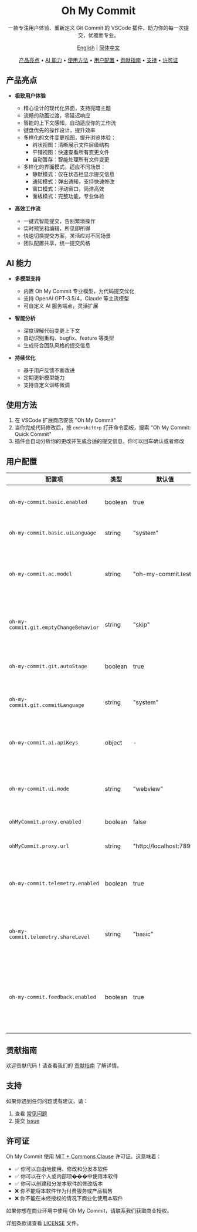 <div align="center">

# Oh My Commit

一款专注用户体验、重新定义 Git Commit 的 VSCode 插件，助力你的每一次提交，优雅而专业。

[English](./README.md) | [简体中文](./README.zh-CN.md)

<!-- toc -->

[产品亮点](#产品亮点) • [AI 能力](#ai-能力) • [使用方法](#使用方法) • [用户配置](#用户配置) • [贡献指南](#贡献指南) • [支持](#支持) • [许可证](#许可证)

<!-- tocstop -->

</div>

## 产品亮点

- **极致用户体验**

  - 精心设计的现代化界面，支持亮暗主题
  - 流畅的动画过渡，零延迟响应
  - 智能的上下文感知，自动适应你的工作流
  - 键盘优先的操作设计，提升效率
  - 多样化的文件变更视图，提升浏览体验：
    - 树状视图：清晰展示文件层级结构
    - 平铺视图：快速查看所有变更文件
    - 自动暂存：智能处理所有文件变更
  - 多样化的界面模式，适应不同场景：
    - 静默模式：仅在状态栏显示提交信息
    - 通知模式：弹出通知，支持快速修改
    - 窗口模式：浮动窗口，简洁高效
    - 面板模式：完整功能，专业体验

- **高效工作流**
  - 一键式智能提交，告别繁琐操作
  - 实时预览和编辑，所见即所得
  - 快速切换提交方案，灵活应对不同场景
  - 团队配置共享，统一提交风格

## AI 能力

- **多模型支持**

  - 内置 Oh My Commit 专业模型，为代码提交优化
  - 支持 OpenAI GPT-3.5/4，Claude 等主流模型
  - 可自定义 AI 服务端点，灵活扩展

- **智能分析**

  - 深度理解代码变更上下文
  - 自动识别重构、bugfix、feature 等类型
  - 生成符合团队风格的提交信息

- **持续优化**
  - 基于用户反馈不断改进
  - 定期更新模型能力
  - 支持自定义训练微调

## 使用方法

1. 在 VSCode 扩展商店安装 "Oh My Commit"
2. 当你完成代码修改后，按 `cmd+shift+p` 打开命令面板，搜索 "Oh My Commit: Quick Commit"
3. 插件会自动分析你的更改并生成合适的提交信息，你可以回车确认或者修改

## 用户配置

| 配置项                                 | 类型    | 默认值              | 说明                                              | 可选值                                                                                                                                                |
| -------------------------------------- | ------- | ------------------- | ------------------------------------------------- | ----------------------------------------------------------------------------------------------------------------------------------------------------- |
| `oh-my-commit.basic.enabled`           | boolean | true                | 是否启用 Oh My Commit                             | `true / false`                                                                                                                                        |
| `oh-my-commit.basic.uiLanguage`        | string  | "system"            | 界面显示语言                                      | • `system`: 跟随系统语言<br>• `zh_CN`: 中文<br>• `en_US`: English                                                                                     |
| `oh-my-commit.ac.model`                | string  | "oh-my-commit.test" | 选择自动提交（AC）服务的供应商与模型              | • `oh-my-commit.test`<br>• `oh-my-commit.balanced`<br>• `oh-my-commit.professional`<br>• `cgop.openai.chatgpt-3.5`<br>• `cgop.openai.chatgpt-4`       |
| `oh-my-commit.git.emptyChangeBehavior` | string  | "skip"              | 当工作区没有文件变更时的行为                      | • `skip`: 跳过空更改，不执行任何操作<br>• `amend`: 修改最��一次提交（git commit --amend）                                                             |
| `oh-my-commit.git.autoStage`           | boolean | true                | 是否自动暂存所有更改                              | `true / false`                                                                                                                                        |
| `oh-my-commit.git.commitLanguage`      | string  | "system"            | Git 提交信息的语言                                | • `system`: 跟随系统语言<br>• `zh_CN`: 中文提交信息<br>• `en_US`: English commit messages                                                             |
| `oh-my-commit.ai.apiKeys`              | object  | -                   | AI 服务提供商的 API 密钥配置                      |                                                                                                                                                       |
| `oh-my-commit.ui.mode`                 | string  | "webview"           | 提交界面模式选择                                  | • `quickInput`: 快速简单：单行输入框快速提交<br>• `webview`: 专业模式：带预览和格式化的完整编辑器                                                     |
| `ohMyCommit.proxy.enabled`             | boolean | false               | 是否启用代理                                      | `true / false`                                                                                                                                        |
| `ohMyCommit.proxy.url`                 | string  | "http://localhost:7890" | 代理服务器地址                                | 任意有效的代理URL（如 "http://localhost:7890"）                                                                                                       |
| `oh-my-commit.telemetry.enabled`       | boolean | true                | 是否启用使用数据收集（匿名）                      | `true / false`                                                                                                                                        |
| `oh-my-commit.telemetry.shareLevel`    | string  | "basic"             | 数据收集级别                                      | • `minimal`: 仅收集基本错误信息<br>• `basic`: 包含功能使用统计和性能数据<br>• `full`: 额外包含 AI 生成结果的质量反馈                                  |
| `oh-my-commit.feedback.enabled`        | boolean | true                | 是否启用用户反馈功能（支持一键创建 GitHub Issue） | `true / false`                                                                                                                                        |

## 贡献指南

欢迎贡献代码！请查看我们的 [贡献指南](CONTRIBUTING.md) 了解详情。

## 支持

如果你遇到任何问题或有建议，请：

1. 查看 [常见问题](docs/guide/faq.md)
2. 提交 [Issue](https://github.com/oh-my-commit/oh-my-commit/issues)

## 许可证

Oh My Commit 使用 [MIT + Commons Clause](./LICENSE) 许可证。这意味着：

- ✅ 你可以自由地使用、修改和分发本软件
- ✅ 你可以在个人或内部项���中使用本软件
- ✅ 你可以创建和分发本软件的修改版本
- ❌ 你不能将本软件作为付费服务或产品销售
- ❌ 你不能在未经授权的情况下商业化使用本软件

如果你想在商业环境中使用 Oh My Commit，请联系我们获取商业授权。

详细条款请查看 [LICENSE](./LICENSE) 文件。
